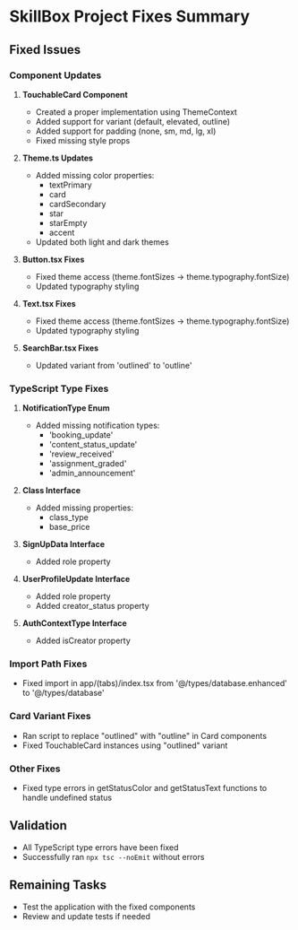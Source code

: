 # SkillBox Project Fixes Summary

## Fixed Issues

### Component Updates
1. **TouchableCard Component**
   - Created a proper implementation using ThemeContext
   - Added support for variant (default, elevated, outline)
   - Added support for padding (none, sm, md, lg, xl)
   - Fixed missing style props

2. **Theme.ts Updates**
   - Added missing color properties:
     - textPrimary
     - card
     - cardSecondary
     - star
     - starEmpty
     - accent
   - Updated both light and dark themes

3. **Button.tsx Fixes**
   - Fixed theme access (theme.fontSizes -> theme.typography.fontSize)
   - Updated typography styling

4. **Text.tsx Fixes**
   - Fixed theme access (theme.fontSizes -> theme.typography.fontSize)
   - Updated typography styling

5. **SearchBar.tsx Fixes**
   - Updated variant from 'outlined' to 'outline'

### TypeScript Type Fixes
1. **NotificationType Enum**
   - Added missing notification types:
     - 'booking_update'
     - 'content_status_update'
     - 'review_received'
     - 'assignment_graded'
     - 'admin_announcement'

2. **Class Interface**
   - Added missing properties:
     - class_type
     - base_price

3. **SignUpData Interface**
   - Added role property

4. **UserProfileUpdate Interface**
   - Added role property
   - Added creator_status property

5. **AuthContextType Interface**
   - Added isCreator property

### Import Path Fixes
- Fixed import in app/(tabs)/index.tsx from '@/types/database.enhanced' to '@/types/database'

### Card Variant Fixes
- Ran script to replace "outlined" with "outline" in Card components
- Fixed TouchableCard instances using "outlined" variant

### Other Fixes
- Fixed type errors in getStatusColor and getStatusText functions to handle undefined status

## Validation
- All TypeScript type errors have been fixed
- Successfully ran `npx tsc --noEmit` without errors

## Remaining Tasks
- Test the application with the fixed components
- Review and update tests if needed
